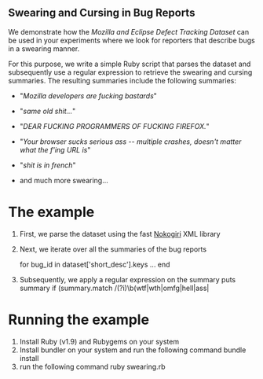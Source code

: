 Swearing and Cursing in Bug Reports
-----------------------------------

We demonstrate how the _Mozilla and Eclipse Defect Tracking Dataset_ can be used in your experiments where we look for reporters that describe bugs in a swearing manner.

For this purpose, we write a simple Ruby script that parses the dataset and subsequently use a regular expression to retrieve the swearing and cursing summaries. The resulting summaries include the following summaries:

- "_Mozilla developers are fucking bastards_"

- "_same old shit..._"

- "_DEAR FUCKING PROGRAMMERS OF FUCKING FIREFOX._"

- "_Your browser sucks serious ass -- multiple crashes, doesn't matter what the f'ing URL is_"

- "_shit is in french_"

- and much more swearing...

# The example

1. First, we parse the dataset using the fast [Nokogiri](http://nokogiri.org/) XML library
	
2. Next, we iterate over all the summaries of the bug reports

    for bug_id in dataset['short_desc'].keys
        ...
    end

3. Subsequently, we apply a regular expression on the summary
	puts summary if (summary.match /(?i)\b(wtf|wth|omfg|hell|ass|

# Running the example
1. Install Ruby (v1.9) and Rubygems on your system
2. Install bundler on your system and run the following command
    bundle install
3. run the following command
    ruby swearing.rb